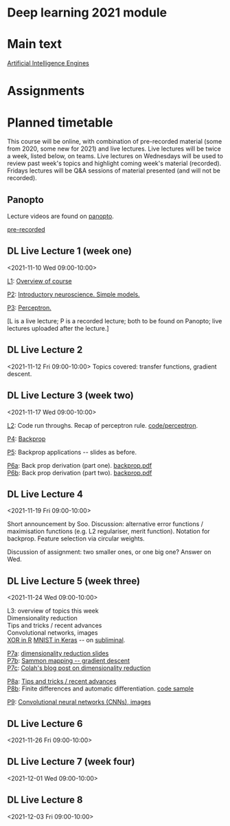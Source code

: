 # Deep learning 2021 module


# Main text

[Artificial Intelligence Engines](http://jim-stone.staff.shef.ac.uk/AIEngines/index.html)

# Assignments


# Planned timetable

This course will be online, with combination of pre-recorded material
(some from 2020, some new for 2021) and live lectures.  Live lectures
will be twice a week, listed below, on teams.  Live lectures on Wednesdays will be
used to review past week's topics and highlight coming week's
material (recorded).  Fridays lectures will be Q&A sessions of
material presented (and will not be recorded).

## Panopto

Lecture videos are found on [panopto](https://cambridgelectures.cloud.panopto.eu/Panopto/Pages/Sessions/List.aspx?folderID=9b86eca2-9001-47e0-91c1-adb00100d53f).

[pre-recorded](https://cambridgelectures.cloud.panopto.eu/Panopto/Pages/Sessions/List.aspx?folderID=1f01e085-4e06-439b-a0a6-addb013e09e2)
## DL Live Lecture 1 (week one)
<2021-11-10 Wed 09:00-10:00>

[L1](https://cambridgelectures.cloud.panopto.eu/Panopto/Pages/Viewer.aspx?id=36c25a8b-c308-42bf-9121-addf014795d1): [Overview of course](slides/intro.pdf)

[P2](https://cambridgelectures.cloud.panopto.eu/Panopto/Pages/Viewer.aspx?id=784d3c12-4666-4115-aae7-addb013e475d): [Introductory neuroscience.  Simple models.](slides/neuro101.pdf)

[P3](https://cambridgelectures.cloud.panopto.eu/Panopto/Pages/Viewer.aspx?id=539606db-72be-44bf-94ab-addb013e47e8): [Perceptron.](slides/perceptron.pdf)

[L is a live lecture; P is a recorded lecture; both to be found on Panopto;
live lectures uploaded after the lecture.]

## DL Live Lecture 2
<2021-11-12 Fri 09:00-10:00>  Topics covered: transfer functions,
gradient descent.

## DL Live Lecture 3 (week two)
<2021-11-17 Wed 09:00-10:00>

[L2](https://cambridgelectures.cloud.panopto.eu/Panopto/Pages/Viewer.aspx?id=4b71ae01-e4eb-4a21-9beb-ade3012a56c7): Code run throughs.
Recap of perceptron rule.  [code/perceptron](code/perceptron).

[P4](https://cambridgelectures.cloud.panopto.eu/Panopto/Pages/Viewer.aspx?id=bc780ebb-7102-4f34-b5a2-ac690168b6b2): [Backprop](slides/backprop.pdf)

[P5](https://cambridgelectures.cloud.panopto.eu/Panopto/Pages/Viewer.aspx?id=173a5547-880b-4455-9d10-ac6a01572081):
Backprop applications -- slides as before.

[P6a](https://cambridgelectures.cloud.panopto.eu/Panopto/Pages/Viewer.aspx?id=2c6d0cd4-edc9-4980-9c31-ac63015ec99b): Back prop derivation (part one).  [backprop.pdf](backprop.pdf)
<br>
[P6b](https://cambridgelectures.cloud.panopto.eu/Panopto/Pages/Viewer.aspx?id=1f579de0-8eb8-428a-a626-ac630166eed8): Back prop derivation (part two).  [backprop.pdf](backprop.pdf)

## DL Live Lecture 4
<2021-11-19 Fri 09:00-10:00>

Short announcement by Soo.  Discussion: alternative error functions /
maximisation functions (e.g. L2 regulariser, merit function).
Notation for backprop.  Feature selection via circular weights.

Discussion of assignment: two smaller ones, or one big one?  Answer on
Wed.

## DL Live Lecture 5 (week three)
<2021-11-24 Wed 09:00-10:00>

L3: overview of topics this week\
Dimensionality reduction\
Tips and tricks / recent advances\
Convolutional networks, images\
[XOR in R](code/mlp/xor.R)
[MNIST in Keras](code/mlp/mnist_bp.Rmd) -- on [subliminal](https://subliminal.maths.cam.ac.uk).



[P7a](https://cambridgelectures.cloud.panopto.eu/Panopto/Pages/Viewer.aspx?id=2f07a702-bd3c-4d62-8afe-ac6f00e2240f): [dimensionality reduction slides](slides/dimred.pdf)
<br>
[P7b](https://cambridgelectures.cloud.panopto.eu/Panopto/Pages/Viewer.aspx?id=6425e749-9b69-457f-b385-ac6300bc69e8): [Sammon mapping -- gradient descent](https://paperpile.com/app/p/f5e39a89-9dfd-0df1-a507-c1fc70b25f1a)
<br>
[P7c](https://cambridgelectures.cloud.panopto.eu/Panopto/Pages/Viewer.aspx?id=0cab1524-c331-41c8-9706-ac6f00ef133e): [Colah's blog post on dimensionality reduction](https://colah.github.io/posts/2014-10-Visualizing-MNIST/)



[P8a](https://cambridgelectures.cloud.panopto.eu/Panopto/Pages/Viewer.aspx?id=7f0af10b-c3c9-41ad-80d5-ac740158bd37): [Tips and tricks / recent advances](slides/tips.pdf)
<br>
[P8b](https://cambridgelectures.cloud.panopto.eu/Panopto/Pages/Viewer.aspx?id=a665da6f-da9e-4d2f-9c64-ac74016cf442):
Finite differences and automatic differentiation.  [code sample](code/autograd/finite_diff.R)

[P9](https://cambridgelectures.cloud.panopto.eu/Panopto/Pages/Viewer.aspx?id=c1b761a6-72eb-4072-bfc4-ac770156dc0d): [Convolutional neural networks (CNNs), images](slides/images.pdf)

## DL Live Lecture 6
<2021-11-26 Fri 09:00-10:00>


## DL Live Lecture 7 (week four)
<2021-12-01 Wed 09:00-10:00>

## DL Live Lecture 8
<2021-12-03 Fri 09:00-10:00>


